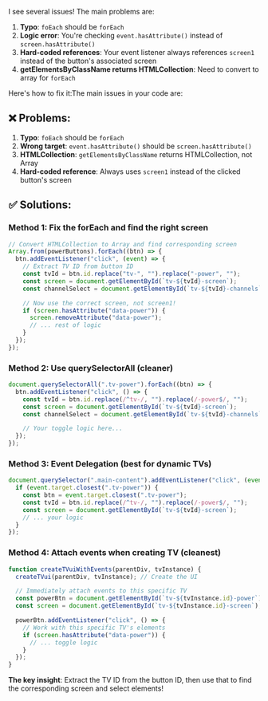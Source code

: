 I see several issues! The main problems are:

1. **Typo**: `foEach` should be `forEach`
2. **Logic error**: You're checking `event.hasAttribute()` instead of `screen.hasAttribute()`
3. **Hard-coded references**: Your event listener always references `screen1` instead of the button's associated screen
4. **getElementsByClassName returns HTMLCollection**: Need to convert to array for `forEach`

Here's how to fix it:The main issues in your code are:

## ❌ Problems:

1. **Typo**: `foEach` should be `forEach`
2. **Wrong target**: `event.hasAttribute()` should be `screen.hasAttribute()`
3. **HTMLCollection**: `getElementsByClassName` returns HTMLCollection, not Array
4. **Hard-coded reference**: Always uses `screen1` instead of the clicked button's screen

## ✅ Solutions:

### Method 1: Fix the forEach and find the right screen

```javascript
// Convert HTMLCollection to Array and find corresponding screen
Array.from(powerButtons).forEach((btn) => {
  btn.addEventListener("click", (event) => {
    // Extract TV ID from button ID
    const tvId = btn.id.replace("tv-", "").replace("-power", "");
    const screen = document.getElementById(`tv-${tvId}-screen`);
    const channelSelect = document.getElementById(`tv-${tvId}-channels`);

    // Now use the correct screen, not screen1!
    if (screen.hasAttribute("data-power")) {
      screen.removeAttribute("data-power");
      // ... rest of logic
    }
  });
});
```

### Method 2: Use querySelectorAll (cleaner)

```javascript
document.querySelectorAll(".tv-power").forEach((btn) => {
  btn.addEventListener("click", () => {
    const tvId = btn.id.replace(/^tv-/, "").replace(/-power$/, "");
    const screen = document.getElementById(`tv-${tvId}-screen`);
    const channelSelect = document.getElementById(`tv-${tvId}-channels`);

    // Your toggle logic here...
  });
});
```

### Method 3: Event Delegation (best for dynamic TVs)

```javascript
document.querySelector(".main-content").addEventListener("click", (event) => {
  if (event.target.closest(".tv-power")) {
    const btn = event.target.closest(".tv-power");
    const tvId = btn.id.replace(/^tv-/, "").replace(/-power$/, "");
    const screen = document.getElementById(`tv-${tvId}-screen`);
    // ... your logic
  }
});
```

### Method 4: Attach events when creating TV (cleanest)

```javascript
function createTVuiWithEvents(parentDiv, tvInstance) {
  createTVui(parentDiv, tvInstance); // Create the UI

  // Immediately attach events to this specific TV
  const powerBtn = document.getElementById(`tv-${tvInstance.id}-power`);
  const screen = document.getElementById(`tv-${tvInstance.id}-screen`);

  powerBtn.addEventListener("click", () => {
    // Work with this specific TV's elements
    if (screen.hasAttribute("data-power")) {
      // ... toggle logic
    }
  });
}
```

**The key insight**: Extract the TV ID from the button ID, then use that to find the corresponding screen and select elements!
